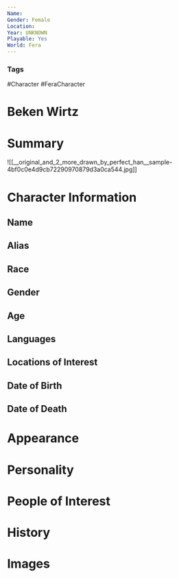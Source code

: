 ```yaml
---
Name: 
Gender: Female
Location: 
Year: UNKNOWN
Playable: Yes
World: Fera
---
```


### Tags
#Character #FeraCharacter 

# Beken Wirtz


# Summary
![[__original_and_2_more_drawn_by_perfect_han__sample-4bf0c0e4d9cb72290970879d3a0ca544.jpg]]

# Character Information

## Name

## Alias

## Race

## Gender

## Age

## Languages

## Locations of Interest

## Date of Birth

## Date of Death

# Appearance

# Personality

# People of Interest

# History

# Images
